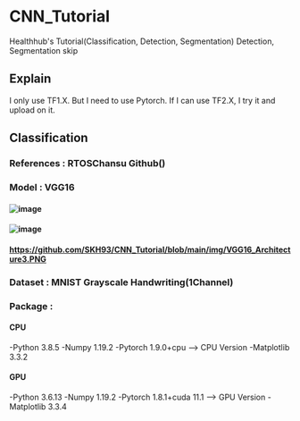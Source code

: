 # CNN_Tutorial
Healthhub's Tutorial(Classification, Detection, Segmentation)
Detection, Segmentation skip

## Explain
I only use TF1.X.
But I need to use Pytorch.
If I can use TF2.X, I try it and upload on it.

## Classification

### References : RTOSChansu Github()

### Model : VGG16
#### ![image](https://user-images.githubusercontent.com/79124286/143367552-673a7773-c19f-42c5-949f-fe8b90778b29.png)
#### ![image](https://user-images.githubusercontent.com/79124286/143367612-6d15cbd9-1af6-48cc-be06-d08be667df7c.png)
#### https://github.com/SKH93/CNN_Tutorial/blob/main/img/VGG16_Architecture3.PNG
### Dataset : MNIST Grayscale Handwriting(1Channel)
### Package : 
#### CPU
-Python 3.8.5
-Numpy 1.19.2
-Pytorch 1.9.0+cpu --> CPU Version
-Matplotlib 3.3.2
#### GPU
-Python 3.6.13
-Numpy 1.19.2
-Pytorch 1.8.1+cuda 11.1 --> GPU Version
-Matplotlib 3.3.4
